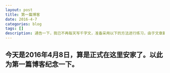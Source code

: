 ```yaml
---
layout: post
title: 第一篇博客
date: 2016-4-7
categories: blog
tags: []
description: 通告一下，我已不再每天写千字文，准备采用以下的方法进行练习，由于文章篇幅较长，链接较多，建议到简书或博客进行阅读。
---
```

今天是2016年4月8日，算是正式在这里安家了。以此为第一篇博客纪念一下。
---
